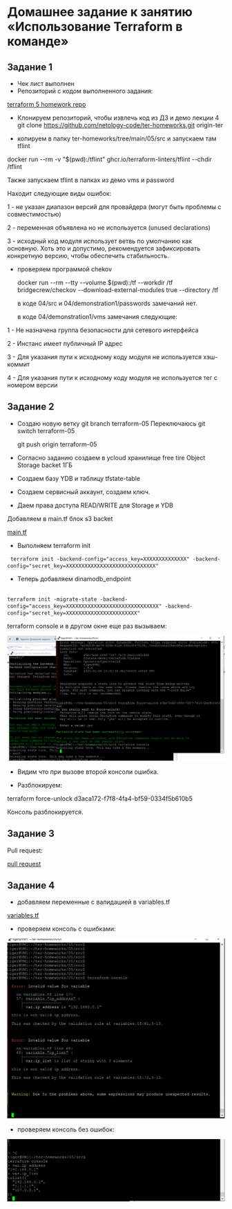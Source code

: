 # Домашнее задание к занятию «Использование Terraform в команде»

## Задание 1
* Чек лист выполнен
* Репозиторий с кодом выполненного задания:

[terraform 5 homework repo](https://github.com/A-Tagir/ter-homeworks/tree/main/05/src)

* Клонируем репозиторий, чтобы извлечь код из ДЗ и демо лекции 4
  git clone https://github.com/netology-code/ter-homeworks.git origin-ter

* копируем в папку ter-homeworks/tree/main/05/src и запускаем там tflint

docker run --rm -v "$(pwd):/tflint" ghcr.io/terraform-linters/tflint --chdir /tflint

Также запускаем tflint в папках из демо vms и password

Находит следующие виды ошибок:

1 - не указан диапазон версий для провайдера  (могут быть проблемы с совместимостью)

2 - переменная объявлена но не используется (unused declarations)

3 - исходный код модуля использует ветвь по умолчанию как основную. Хоть это и
допустимо, рекомендуется зафиксировать конкретную версию, чтобы обеспечить стабильность.


* проверяем программой chekov
  
  docker run --rm --tty --volume $(pwd):/tf --workdir /tf bridgecrew/checkov --download-external-modules true --directory /tf

  в коде 04/src и 04/demonstration1/passwords замечаний нет.

  в коде 04/demonstration1/vms замечания следующие:

1 - Не назначена группа безопасности для сетевого интерфейса

2 - Инстанс имеет публичный IP адрес

3 - Для указания пути к исходному коду модуля не используется хэш-коммит

4 - Для указания пути к исходному коду модуля не используется тег с номером версии


## Задание 2

* Создаю новую ветку     git branch terraform-05
  Переключаюсь           git switch terraform-05

  git push origin terraform-05

* Согласно заданию создаем в ycloud  хранилище free tire Object Storage backet 1ГБ
* Создаем базу YDB и таблицу tfstate-table
* Создаем сервисный аккаунт, создаем ключ.
* Даем права доступа READ/WRITE для Storage и YDB

Добавляем в main.tf блок s3 backet

[main.tf](https://github.com/A-Tagir/ter-homeworks/blob/terraform-05/05/src/main.tf)

* Выполняем terraform init   

```
 terraform init -backend-config="access_key=XXXXXXXXXXXXXX" -backend-config="secret_key=XXXXXXXXXXXXXXXXXXXXXXXXXXXXX"
```

* Теперь добавляем dinamodb_endpoint

```

terraform init -migrate-state -backend-config="access_key=XXXXXXXXXXXXXXXXXXXXXXXXXXXXXX" -backend-config="secret_key=XXXXXXXXXXXXXXXXXXXXXXX"

```

terraform console и в другом окне еще раз вызываем:

![state_locked](https://github.com/A-Tagir/ter-homeworks/blob/main/05/TerrHomework5_task2_state_lock.png)

* Видим что при вызове второй консоли ошибка.

* Разблокируем:

terraform force-unlock d3aca172-f7f8-4fa4-bf59-0334f5b610b5

Консоль разблокируется.

## Задание 3

Pull request:

[pull request](https://github.com/A-Tagir/ter-homeworks/pull/1)

## Задание 4

* добавляем переменные с валидацией в variables.tf

[variables.tf](https://github.com/A-Tagir/ter-homeworks/blob/main/05/src/variables.tf)

* проверяем консоль с  ошибками:

![validate_error](https://github.com/A-Tagir/ter-homeworks/blob/main/05/TerrHomework5_task4_validate_error.png)

* проверяем консоль без ошибок:

![validate_ok](https://github.com/A-Tagir/ter-homeworks/blob/main/05/TerrHomework5_task4_validate_ok.png)



















